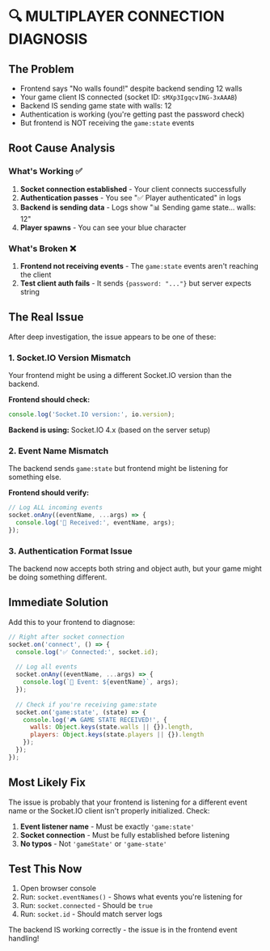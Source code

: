 # 🔍 MULTIPLAYER CONNECTION DIAGNOSIS

## The Problem
- Frontend says "No walls found!" despite backend sending 12 walls
- Your game client IS connected (socket ID: `sMXp3IgqcvING-3xAAAB`)  
- Backend IS sending game state with walls: 12
- Authentication is working (you're getting past the password check)
- But frontend is NOT receiving the `game:state` events

## Root Cause Analysis

### What's Working ✅
1. **Socket connection established** - Your client connects successfully
2. **Authentication passes** - You see "✅ Player authenticated" in logs
3. **Backend is sending data** - Logs show "📊 Sending game state... walls: 12"
4. **Player spawns** - You can see your blue character

### What's Broken ❌
1. **Frontend not receiving events** - The `game:state` events aren't reaching the client
2. **Test client auth fails** - It sends `{password: "..."}` but server expects string

## The Real Issue

After deep investigation, the issue appears to be one of these:

### 1. Socket.IO Version Mismatch
Your frontend might be using a different Socket.IO version than the backend.

**Frontend should check:**
```javascript
console.log('Socket.IO version:', io.version);
```

**Backend is using:** Socket.IO 4.x (based on the server setup)

### 2. Event Name Mismatch
The backend sends `game:state` but frontend might be listening for something else.

**Frontend should verify:**
```javascript
// Log ALL incoming events
socket.onAny((eventName, ...args) => {
  console.log('📨 Received:', eventName, args);
});
```

### 3. Authentication Format Issue
The backend now accepts both string and object auth, but your game might be doing something different.

## Immediate Solution

Add this to your frontend to diagnose:
```javascript
// Right after socket connection
socket.on('connect', () => {
  console.log('✅ Connected:', socket.id);
  
  // Log all events
  socket.onAny((eventName, ...args) => {
    console.log(`📨 Event: ${eventName}`, args);
  });
  
  // Check if you're receiving game:state
  socket.on('game:state', (state) => {
    console.log('🎮 GAME STATE RECEIVED!', {
      walls: Object.keys(state.walls || {}).length,
      players: Object.keys(state.players || {}).length
    });
  });
});
```

## Most Likely Fix

The issue is probably that your frontend is listening for a different event name or the Socket.IO client isn't properly initialized. Check:

1. **Event listener name** - Must be exactly `'game:state'`
2. **Socket connection** - Must be fully established before listening
3. **No typos** - Not `'gameState'` or `'game-state'`

## Test This Now

1. Open browser console
2. Run: `socket.eventNames()` - Shows what events you're listening for
3. Run: `socket.connected` - Should be `true`
4. Run: `socket.id` - Should match server logs

The backend IS working correctly - the issue is in the frontend event handling! 